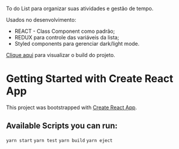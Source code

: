 To do List para organizar suas atividades e gestão de tempo.

Usados no desenvolvimento:

-   REACT - Class Component como padrão;
-   REDUX para controle das variáveis da lista;
-   Styled components para gerenciar dark/light mode.

[Clique aqui](to-do-list-git-main-gusrot.vercel.app) para visualizar o build do projeto.

# Getting Started with Create React App

This project was bootstrapped with [Create React App](https://github.com/facebook/create-react-app).

## Available Scripts you can run:

`yarn start`
`yarn test`
`yarn build`
`yarn eject`
